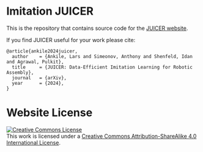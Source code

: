 # Imitation JUICER

This is the repository that contains source code for the [JUICER website](https://imitation-juicer.github.io).

If you find JUICER useful for your work please cite:

```
@article{ankile2024juicer,
  author    = {Ankile, Lars and Simeonov, Anthony and Shenfeld, Idan and Agrawal, Pulkit},
  title     = {JUICER: Data-Efficient Imitation Learning for Robotic Assembly},
  journal   = {arXiv},
  year      = {2024},
}
```

# Website License

<a rel="license" href="http://creativecommons.org/licenses/by-sa/4.0/"><img alt="Creative Commons License" style="border-width:0" src="https://i.creativecommons.org/l/by-sa/4.0/88x31.png" /></a><br />This work is licensed under a <a rel="license" href="http://creativecommons.org/licenses/by-sa/4.0/">Creative Commons Attribution-ShareAlike 4.0 International License</a>.
